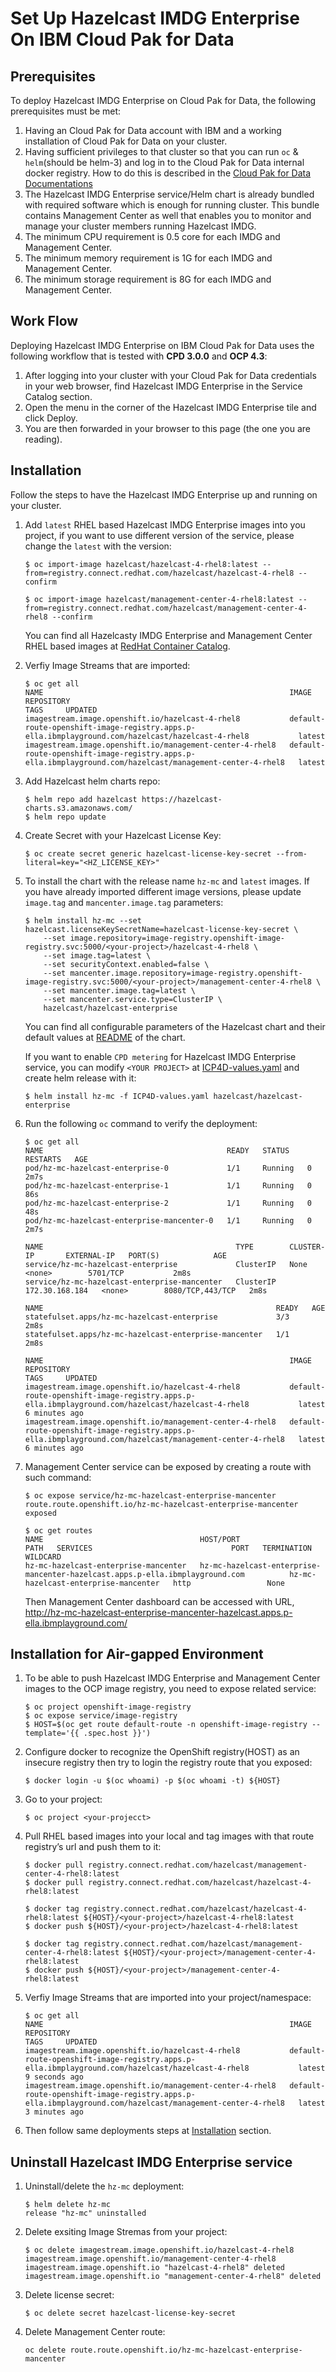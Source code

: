 # Set Up Hazelcast IMDG Enterprise On IBM Cloud Pak for Data

## **Prerequisites**
To deploy Hazelcast IMDG Enterprise on Cloud Pak for Data, the following prerequisites must be met:
1. Having an Cloud Pak for Data account with IBM and a working installation of Cloud Pak for Data on your cluster.
2. Having sufficient privileges to that cluster so that you can run `oc` & `helm`(should be helm-3) and log in to the Cloud Pak for Data internal docker registry. How to do this is described in the [Cloud Pak for Data Documentations](https://www.ibm.com/support/producthub/icpdata/docs/content/SSQNUZ_current/cpd/overview/overview.html)
3. The Hazelcast IMDG Enterprise service/Helm chart is already bundled with required software which is enough for running cluster. This bundle contains Management Center as well that enables you to monitor and manage your cluster members running Hazelcast IMDG.
4. The minimum CPU requirement is 0.5 core for each IMDG and Management Center.
5. The minimum memory requirement is 1G for each IMDG and Management Center.
6. The minimum storage requirement is 8G for each IMDG and Management Center.

## **Work Flow**
Deploying Hazelcast IMDG Enterprise on IBM Cloud Pak for Data uses the following workflow that is tested with **CPD 3.0.0** and **OCP 4.3**:

1. After logging into your cluster with your Cloud Pak for Data credentials in your web browser, find Hazelcast IMDG Enterprise in the Service Catalog section.
2. Open the menu in the corner of the Hazelcast IMDG Enterprise tile and click Deploy.
3. You are then forwarded in your browser to this page (the one you are reading).

## **Installation**
Follow the steps to have the Hazelcast IMDG Enterprise up and running on your cluster.

1. Add `latest` RHEL based Hazelcast IMDG Enterprise images into you project, if you want to use different version of the service, please change the `latest` with the version:
    ```
    $ oc import-image hazelcast/hazelcast-4-rhel8:latest --from=registry.connect.redhat.com/hazelcast/hazelcast-4-rhel8 --confirm

    $ oc import-image hazelcast/management-center-4-rhel8:latest --from=registry.connect.redhat.com/hazelcast/management-center-4-rhel8 --confirm
    ```
    You can find all Hazelcasty IMDG Enterprise and Management Center RHEL based images at [RedHat Container Catalog](https://catalog.redhat.com/software/containers/search?vendor_name=Hazelcast).
2. Verfiy Image Streams that are imported:
    ```
    $ oc get all
    NAME                                                       IMAGE REPOSITORY                                                                                           TAGS     UPDATED
    imagestream.image.openshift.io/hazelcast-4-rhel8           default-route-openshift-image-registry.apps.p-ella.ibmplayground.com/hazelcast/hazelcast-4-rhel8           latest
    imagestream.image.openshift.io/management-center-4-rhel8   default-route-openshift-image-registry.apps.p-ella.ibmplayground.com/hazelcast/management-center-4-rhel8   latest
    ```

3. Add Hazelcast helm charts repo:
    ```
    $ helm repo add hazelcast https://hazelcast-charts.s3.amazonaws.com/
    $ helm repo update
    ```

4. Create Secret with your Hazelcast License Key:
    ```
    $ oc create secret generic hazelcast-license-key-secret --from-literal=key="<HZ_LICENSE_KEY>"
    ```

6. To install the chart with the release name `hz-mc` and `latest` images. If you have already imported different image versions, please update `image.tag` and `mancenter.image.tag` parameters:
    ```
    $ helm install hz-mc --set hazelcast.licenseKeySecretName=hazelcast-license-key-secret \
        --set image.repository=image-registry.openshift-image-registry.svc:5000/<your-project>/hazelcast-4-rhel8 \
        --set image.tag=latest \
        --set securityContext.enabled=false \
        --set mancenter.image.repository=image-registry.openshift-image-registry.svc:5000/<your-project>/management-center-4-rhel8 \
        --set mancenter.image.tag=latest \
        --set mancenter.service.type=ClusterIP \
        hazelcast/hazelcast-enterprise
    ```
    You can find all configurable parameters of the Hazelcast chart and their default values at [README](https://github.com/hazelcast/charts/blob/master/stable/hazelcast-enterprise/README.md) of the chart.


    If you want to enable `CPD metering` for Hazelcast IMDG Enterprise service, you can modify `<YOUR PROJECT>` at [ICP4D-values.yaml](https://github.com/hazelcast/charts/blob/master/stable/hazelcast-enterprise/ICP4D-values.yaml) and create helm release with it:
    ```
    $ helm install hz-mc -f ICP4D-values.yaml hazelcast/hazelcast-enterprise
    ```

7. Run the following `oc` command to verify the deployment:
    ```
    $ oc get all
    NAME                                         READY   STATUS    RESTARTS   AGE
    pod/hz-mc-hazelcast-enterprise-0             1/1     Running   0          2m7s
    pod/hz-mc-hazelcast-enterprise-1             1/1     Running   0          86s
    pod/hz-mc-hazelcast-enterprise-2             1/1     Running   0          48s
    pod/hz-mc-hazelcast-enterprise-mancenter-0   1/1     Running   0          2m7s

    NAME                                           TYPE        CLUSTER-IP       EXTERNAL-IP   PORT(S)            AGE
    service/hz-mc-hazelcast-enterprise             ClusterIP   None             <none>        5701/TCP           2m8s
    service/hz-mc-hazelcast-enterprise-mancenter   ClusterIP   172.30.168.184   <none>        8080/TCP,443/TCP   2m8s

    NAME                                                    READY   AGE
    statefulset.apps/hz-mc-hazelcast-enterprise             3/3     2m8s
    statefulset.apps/hz-mc-hazelcast-enterprise-mancenter   1/1     2m8s

    NAME                                                       IMAGE REPOSITORY                                                                                           TAGS     UPDATED
    imagestream.image.openshift.io/hazelcast-4-rhel8           default-route-openshift-image-registry.apps.p-ella.ibmplayground.com/hazelcast/hazelcast-4-rhel8           latest   6 minutes ago
    imagestream.image.openshift.io/management-center-4-rhel8   default-route-openshift-image-registry.apps.p-ella.ibmplayground.com/hazelcast/management-center-4-rhel8   latest   6 minutes ago
    ```

8. Management Center service can be exposed by creating a route with such command:
    ```
    $ oc expose service/hz-mc-hazelcast-enterprise-mancenter
    route.route.openshift.io/hz-mc-hazelcast-enterprise-mancenter exposed

    $ oc get routes
    NAME                                   HOST/PORT                                                                      PATH   SERVICES                               PORT   TERMINATION   WILDCARD
    hz-mc-hazelcast-enterprise-mancenter   hz-mc-hazelcast-enterprise-mancenter-hazelcast.apps.p-ella.ibmplayground.com          hz-mc-hazelcast-enterprise-mancenter   http                 None
    ```
    Then Management Center dashboard can be accessed with URL, http://hz-mc-hazelcast-enterprise-mancenter-hazelcast.apps.p-ella.ibmplayground.com/


## **Installation for Air-gapped Environment**

1. To be able to push Hazelcast IMDG Enterprise and Management Center images to the OCP image registry, you need to expose related service:
    ```
    $ oc project openshift-image-registry
    $ oc expose service/image-registry
    $ HOST=$(oc get route default-route -n openshift-image-registry --template='{{ .spec.host }}')
    ```

2. Configure docker to recognize the OpenShift registry(HOST) as an insecure registry then try to login the registry route that you exposed:
    ```
    $ docker login -u $(oc whoami) -p $(oc whoami -t) ${HOST}
    ```

3. Go to your project:
   ```
   $ oc project <your-projecct>
   ```

4. Pull RHEL based images into your local and tag images with that route registry’s url and push them to it:
    ```
    $ docker pull registry.connect.redhat.com/hazelcast/management-center-4-rhel8:latest
    $ docker pull registry.connect.redhat.com/hazelcast/hazelcast-4-rhel8:latest

    $ docker tag registry.connect.redhat.com/hazelcast/hazelcast-4-rhel8:latest ${HOST}/<your-project>/hazelcast-4-rhel8:latest
    $ docker push ${HOST}/<your-project>/hazelcast-4-rhel8:latest

    $ docker tag registry.connect.redhat.com/hazelcast/management-center-4-rhel8:latest ${HOST}/<your-project>/management-center-4-rhel8:latest
    $ docker push ${HOST}/<your-project>/management-center-4-rhel8:latest
    ```

5. Verfiy Image Streams that are imported into your project/namespace:
    ```
    $ oc get all
    NAME                                                       IMAGE REPOSITORY                                                                                           TAGS     UPDATED
    imagestream.image.openshift.io/hazelcast-4-rhel8           default-route-openshift-image-registry.apps.p-ella.ibmplayground.com/hazelcast/hazelcast-4-rhel8           latest   9 seconds ago
    imagestream.image.openshift.io/management-center-4-rhel8   default-route-openshift-image-registry.apps.p-ella.ibmplayground.com/hazelcast/management-center-4-rhel8   latest   3 minutes ago
    ```
6. Then follow same deployments steps at [Installation](#installation) section.

## **Uninstall Hazelcast IMDG Enterprise service**
1. Uninstall/delete the `hz-mc` deployment:
    ```
    $ helm delete hz-mc
    release "hz-mc" uninstalled
    ```

2. Delete exsiting Image Stremas from your project:
    ```
    $ oc delete imagestream.image.openshift.io/hazelcast-4-rhel8 imagestream.image.openshift.io/management-center-4-rhel8
    imagestream.image.openshift.io "hazelcast-4-rhel8" deleted
    imagestream.image.openshift.io "management-center-4-rhel8" deleted
    ```

3. Delete license secret:
    ```
    $ oc delete secret hazelcast-license-key-secret
    ```

4. Delete Management Center route:
    ```
    oc delete route.route.openshift.io/hz-mc-hazelcast-enterprise-mancenter
    ```